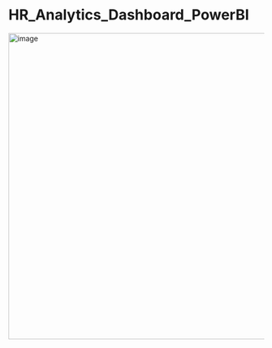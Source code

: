 # HR_Analytics_Dashboard_PowerBI

<img width="604" alt="image" src="https://github.com/user-attachments/assets/b055dde9-b073-4ca8-84f0-690873e8e9ef" />
